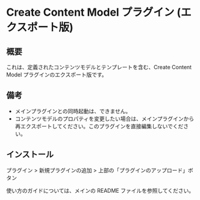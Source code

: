 <!-- 
# Create Content Model Plugin (Exported version)
 -->
# Create Content Model プラグイン (エクスポート版)

<!-- 
## Overview
 -->
## 概要

<!-- 
This is an exported version of the Create Content Model plugin, which contains the defined Content Models and template.
 -->
これは、定義されたコンテンツモデルとテンプレートを含む、Create Content Model プラグインのエクスポート版です。

<!-- 
## Reminders
 -->
## 備考

<!-- 
-   Cannot be activated with the main plugin simultaneously.
-   If you'd like to change any of the properties in the Content Model, please re-export it from the main plugin. Please don't edit this plugin directly.
 -->
-   メインプラグインとの同時起動は、できません。
-   コンテンツモデルのプロパティを変更したい場合は、メインプラグインから再エクスポートしてください。このプラグインを直接編集しないでください。

<!-- 
## Installation
 -->
## インストール

<!-- 
Plugins > Add New Plugin > Upload Plugin Button at the top
 -->
プラグイン > 新規プラグインの追加 > 上部の「プラグインのアップロード」ボタン

<!-- 
Please refer to the Main README file for the usage guide.
 -->
使い方のガイドについては、メインの README ファイルを参照してください。